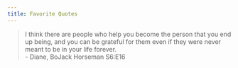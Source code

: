 ```yaml
---
title: Favorite Quotes
---
```


> I think there are people who help you become the person that you end up being, and you can be grateful for them even if they were never meant to be in your life forever. <br>- Diane, BoJack Horseman S6:E16